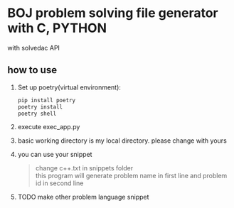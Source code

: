 # BOJ problem solving file generator with C, PYTHON

with solvedac API

## how to use

1. Set up poetry(virtual environment):

   ```bash
   pip install poetry
   poetry install
   poetry shell

   ```

2. execute exec_app.py
3. basic working directory is my local directory. please change with yours
4. you can use your snippet
   > change c++.txt in snippets folder <br>
   > this program will generate problem name in first line and problem id in second line
5. TODO make other problem language snippet
